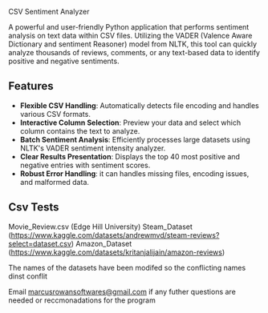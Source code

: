 CSV Sentiment Analyzer

A powerful and user-friendly Python application that performs sentiment analysis on text data within CSV files. Utilizing the VADER (Valence Aware Dictionary and sentiment Reasoner) model from NLTK, this tool can quickly analyze thousands of reviews, comments, or any text-based data to identify positive and negative sentiments.

## Features
- **Flexible CSV Handling**: Automatically detects file encoding and handles various CSV formats.
- **Interactive Column Selection**: Preview your data and select which column contains the text to analyze.
- **Batch Sentiment Analysis**: Efficiently processes large datasets using NLTK's VADER sentiment intensity analyzer.
- **Clear Results Presentation**: Displays the top 40 most positive and negative entries with sentiment scores.
- **Robust Error Handling**: it can handles missing files, encoding issues, and malformed data.


## Csv Tests
Movie_Review.csv (Edge Hill University)
Steam_Dataset (https://www.kaggle.com/datasets/andrewmvd/steam-reviews?select=dataset.csv)
Amazon_Dataset (https://www.kaggle.com/datasets/kritanjalijain/amazon-reviews)

The names of the datasets have been modifed so the conflicting names dinst conflit


  


Email marcusrowansoftwares@gmail.com if any futher questions are needed or reccmonadations for the program
